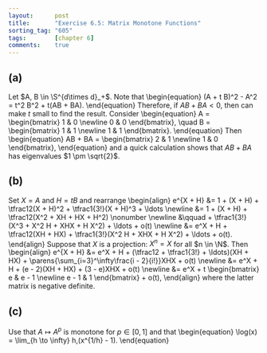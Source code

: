 ```yaml
---
layout:      post
title:       "Exercise 6.5: Matrix Monotone Functions"
sorting_tag: "605"
tags:        [chapter 6]
comments:    true
---
```


## (a)
Let $A, B \in \S^{d\times d}_+$.
Note that
\begin{equation}
    (A + t B)^2 - A^2 = t^2 B^2 + t(AB + BA).
\end{equation}
Therefore, if $AB + BA < 0$, then can make $t$ small to find the result.
Consider
\begin{equation}
    A = \begin{bmatrix}
        1 & 0 \newline
        0 & 0
    \end{bmatrix}, \quad
    B = \begin{bmatrix}
        1 & 1 \newline
        1 & 1
    \end{bmatrix}.
\end{equation}
Then
\begin{equation}
    AB + BA = \begin{bmatrix}
        2 & 1 \newline
        1 & 0
    \end{bmatrix},
\end{equation}
and a quick calculation shows that $AB + BA$ has eigenvalues $1 \pm \sqrt{2}$.

## (b)
Set $X = A$ and $H = tB$ and rearrange
\begin{align}
    e^{X + H}
    &= 1 + (X + H) + \tfrac12(X + H)^2 + \tfrac1{3!}(X + H)^3 + \ldots \newline
    &= 1 + (X + H) + \tfrac12(X^2 + XH + HX + H^2) \nonumber \newline
    &\qquad + \tfrac1{3!}(X^3 + X^2 H + XHX + H X^2) + \ldots + o(t) \newline
    &= e^X + H + \tfrac12(XH + HX) + \tfrac1{3!}(X^2 H + XHX + H X^2) + \ldots + o(t).
\end{align}
Suppose that $X$ is a projection: $X^n = X$ for all $n \in \N$.
Then
\begin{align}
    e^{X + H}
    &= e^X + H + (\tfrac12 + \tfrac1{3!} + \ldots)(XH + HX) + \parens{\sum_{i=3}^\infty\frac{i - 2}{i!}}XHX + o(t) \newline
    &= e^X + H + (e - 2)(XH + HX) + (3 - e)XHX + o(t) \newline
    &= e^X + t \begin{bmatrix}
        e & e - 1 \newline e - 1 & 1
    \end{bmatrix} + o(t),
\end{align}
where the latter matrix is negative definite.

## (c)
Use that $A \mapsto A^p$ is monotone for $p \in [0, 1]$ and that
\begin{equation}
    \log(x) = \lim_{h \to \infty} h\,(x^{1/h} - 1).
\end{equation}